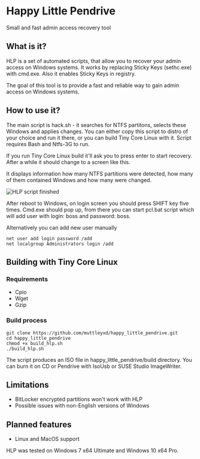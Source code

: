 # Happy Little Pendrive
Small and fast admin access recovery tool

## What is it?
HLP is a set of automated scripts, that allow you to recover your admin access on Windows systems.
It works by replacing Sticky Keys (sethc.exe) with cmd.exe. Also it enables Sticky Keys in registry.

The goal of this tool is to provide a fast and reliable way to gain admin access on Windows systems.

## How to use it?
The main script is hack.sh - it searches for NTFS partitons, selects these Windows and applies changes.
You can either copy this script to distro of your choice and run it there, or you can build Tiny Core Linux with it.
Script requires Bash and Ntfs-3G to run.

If you run Tiny Core Linux build it'll ask you to press enter to start recovery.
After a while it should change to a screen like this.

It displays information how many NTFS partitions were detected, how many of them contained Windows and how many were changed.

![HLP script finished](http://i.imgur.com/F6fr3Js.png)

After reboot to Windows, on login screen you should press SHIFT key five times. Cmd.exe should pop up, from there you can start pcl.bat script which will add user with login: boss and password: boss.

Alternatively you can add new user manually

    net user add login password /add
    net localgroup Administrators login /add

## Building with Tiny Core Linux

### Requirements

 - Cpio
 - Wget
 - Gzip

### Build process

    git clone https://github.com/muttleyxd/happy_little_pendrive.git
    cd happy_little_pendrive
    chmod +x build_hlp.sh
    ./build_hlp.sh

The script produces an ISO file in happy_little_pendrive/build directory. You can burn it on CD or Pendrive with IsoUsb or SUSE Studio ImageWriter.

## Limitations

 - BitLocker encrypted partitions won't work with HLP
 - Possible issues with non-English versions of Windows

## Planned features

 - Linux and MacOS support

HLP was tested on Windows 7 x64 Ultimate and Windows 10 x64 Pro.
